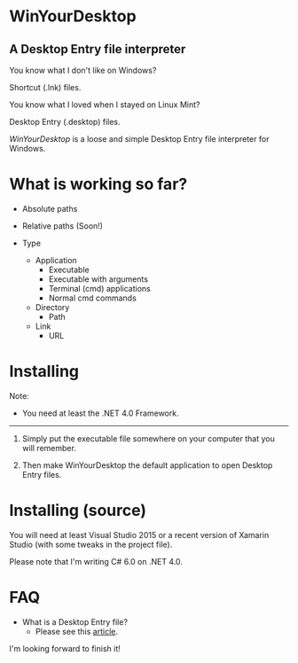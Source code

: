 # WinYourDesktop
## A Desktop Entry file interpreter

You know what I don't like on Windows?

Shortcut (.lnk) files.

You know what I loved when I stayed on Linux Mint?

Desktop Entry (.desktop) files.

_WinYourDesktop_ is a loose and simple Desktop Entry file interpreter for Windows.

# What is working so far?

- Absolute paths
- Relative paths (Soon!)

- Type
  - Application
    - Executable
    - Executable with arguments
    - Terminal (cmd) applications
    - Normal cmd commands
  - Directory
    - Path
  - Link
    - URL

# Installing

Note:

- You need at least the .NET 4.0 Framework.

---

1. Simply put the executable file somewhere on your computer that you will remember.

2. Then make WinYourDesktop the default application to open Desktop Entry files.

# Installing (source)

You will need at least Visual Studio 2015 or a recent version of Xamarin Studio (with some tweaks in the project file).

Please note that I'm writing C# 6.0 on .NET 4.0.

# FAQ

- What is a Desktop Entry file?
  - Please see this [article](http://www.linuxtopia.org/online_books/linux_desktop_guides/gnome_2.14_admin_guide/menustructure-desktopentry.html).

I'm looking forward to finish it!